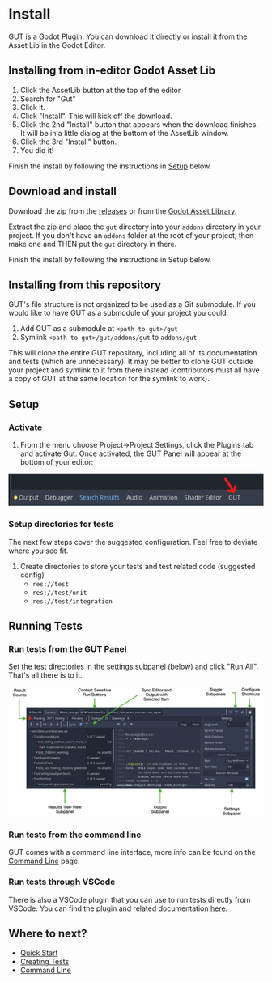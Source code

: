 # Install
GUT is a Godot Plugin.  You can download it directly or install it from the Asset Lib in the Godot Editor.

## Installing from in-editor Godot Asset Lib
1.  Click the AssetLib button at the top of the editor
1.  Search for "Gut"
1.  Click it.
1.  Click "Install".  This will kick off the download.
1.  Click the 2nd "Install" button that appears when the download finishes.  It will be in a little dialog at the bottom of the AssetLib window.
1.  Click the 3rd "Install" button.
1.  You did it!

Finish the install by following the instructions in [Setup](#setup) below.


## Download and install
Download the zip from the [releases](https://github.com/bitwes/gut/releases) or from the [Godot Asset Library](https://godotengine.org/asset-library/asset/54).

Extract the zip and place the `gut` directory into your `addons` directory in your project.  If you don't have an `addons` folder at the root of your project, then make one and THEN put the `gut` directory in there.

Finish the install by following the instructions in Setup below.

## Installing from this repository
GUT's file structure is not organized to be used as a Git submodule.  If you would like to have GUT as a submodule of your project you could:
1. Add GUT as a submodule at `<path to gut>/gut`
1. Symlink `<path to gut>/gut/addons/gut` to `addons/gut`

This will clone the entire GUT repository, including all of its documentation and tests (which are unnecessary).  It may be better to clone GUT outside your project and symlink to it from there instead (contributors must all have a copy of GUT at the same location for the symlink to work).

## Setup
### Activate
1.  From the menu choose Project->Project Settings, click the Plugins tab and activate Gut.  Once activated, the GUT Panel will appear at the bottom of your editor:

![Gut Panel Location](_static/images/gut_panel_where.png)

### Setup directories for tests
The next few steps cover the suggested configuration.  Feel free to deviate where you see fit.

1.  Create directories to store your tests and test related code (suggested config)
	* `res://test`
	* `res://test/unit`
	* `res://test/integration`

## Running Tests

### Run tests from the GUT Panel
Set the test directories in the settings subpanel (below) and click "Run All".  That's all there is to it.

![Gut Panel](_static/images/gut_panel.png)


### Run tests from the command line
GUT comes with a command line interface, more info can be found on the [Command Line](Command-Line) page.


### Run tests through VSCode
There is also a VSCode plugin that you can use to run tests directly from VSCode.  You can find the plugin and related documentation [here](https://github.com/bitwes/gut-extension).


## Where to next?
* [Quick Start](Quick-Start)
* [Creating Tests](Creating-Tests)
* [Command Line](Command-Line)


